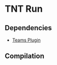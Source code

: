 # TNT Run
## Dependencies
- [Teams Plugin](https://github.com/cardsandhuskers/TeamsPlugin)

## Compilation